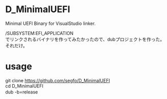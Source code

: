 # D_MinimalUEFI  
Minimal UEFI Binary for VisualStudio linker.  
  
/SUBSYSTEM:EFI_APPLICATION  
でリンクされるバイナリを作ってみたかったので、dubプロジェクトを作った。  
それだけ。  
  
# usage
git clone https://github.com/segfo/D_MinimalUEFI  
cd D_MinimalUEFI  
dub -b=release　
